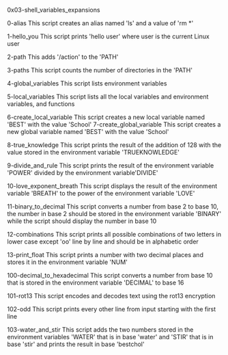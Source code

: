 0x03-shell_variables_expansions

0-alias
This script creates an alias named 'ls' and a value of 'rm *'

1-hello_you
This script prints 'hello user' where user is the current Linux user

2-path
This adds '/action' to the 'PATH'

3-paths
This script counts the number of directories in the 'PATH'

4-global_variables
This script lists environment variables

5-local_variables
This script lists all the local variables and environment variables, and functions

6-create_local_variable
This script creates a new local variable named 'BEST' with the value 'School'
7-create_global_variable
This script creates a new global variable named 'BEST' with the value 'School'

8-true_knowledge
This script prints the result of the addition of 128 with the value stored in the environment variable 'TRUEKNOWLEDGE'

9-divide_and_rule
This script prints the result of the environment variable 'POWER' divided by the environment variable'DIVIDE'

10-love_exponent_breath
This script displays the result of the environment variable 'BREATH' to the power of the environment variable 'LOVE'

11-binary_to_decimal
This script converts a number from base 2 to base 10, the number in base 2 should be stored in the environment variable 'BINARY' while the script should display the number in base 10

12-combinations
This script prints all possible combinations of two letters in lower case except 'oo' line by line and should be in alphabetic order

13-print_float
This script prints a number with two decimal places and stores it in the environment variable 'NUM'

100-decimal_to_hexadecimal
This script converts a number from base 10 that is stored in the environment variable 'DECIMAL' to base 16

101-rot13
This script encodes and decodes text using the rot13 encryption

102-odd
This script prints every other line from input starting with the first line

103-water_and_stir
This script adds the two numbers stored in the environment variables 'WATER' that is in base 'water' and 'STIR' that is in base 'stir' and prints the result in base 'bestchol'
